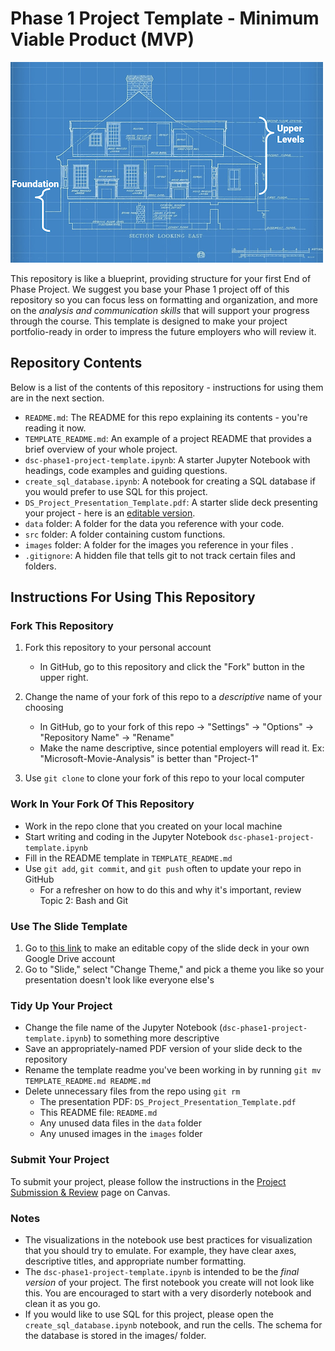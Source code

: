 # Phase 1 Project Template - Minimum Viable Product (MVP)

![blueprint](images/blueprint.png)

This repository is like a blueprint, providing structure for your first End of Phase Project. We suggest you base your Phase 1 project off of this repository so you can focus less on formatting and organization, and more on the _analysis and communication skills_ that will support your progress through the course. This template is designed to make your project portfolio-ready in order to impress the future employers who will review it. 

## Repository Contents

Below is a list of the contents of this repository - instructions for using them are in the next section.

- `README.md`: The README for this repo explaining its contents - you're reading it now.
- `TEMPLATE_README.md`: An example of a project README that provides a brief overview of your whole project.
- `dsc-phase1-project-template.ipynb`: A starter Jupyter Notebook with headings, code examples and guiding questions.
- `create_sql_database.ipynb`: A notebook for creating a SQL database if you would prefer to use SQL for this project.
- `DS_Project_Presentation_Template.pdf`: A starter slide deck presenting your project - here is an [editable version](https://docs.google.com/presentation/d/1PaiH1bleXnhiPjTPsAXQSiAK0nkaRlseQIr_Yb-0mz0/copy).
- `data` folder: A folder for the data you reference with your code.
- `src` folder: A folder containing custom functions.
- `images` folder: A folder for the images you reference in your files .
- `.gitignore`: A hidden file that tells git to not track certain files and folders.

## Instructions For Using This Repository

### Fork This Repository

1. Fork this repository to your personal account
   - In GitHub, go to this repository and click the "Fork" button in the upper right.
   
2. Change the name of your fork of this repo to a _descriptive_ name of your choosing
   - In GitHub, go to your fork of this repo -> "Settings" -> "Options" -> "Repository Name" -> "Rename"
   - Make the name descriptive, since potential employers will read it. Ex: "Microsoft-Movie-Analysis" is better than "Project-1"

3. Use `git clone` to clone your fork of this repo to your local computer

### Work In Your Fork Of This Repository

- Work in the repo clone that you created on your local machine
- Start writing and coding in the Jupyter Notebook `dsc-phase1-project-template.ipynb`
- Fill in the README template in `TEMPLATE_README.md`
- Use `git add`, `git commit`, and `git push` often to update your repo in GitHub
   - For a refresher on how to do this and why it's important, review Topic 2: Bash and Git

### Use The Slide Template

1. Go to [this link](https://docs.google.com/presentation/d/1PaiH1bleXnhiPjTPsAXQSiAK0nkaRlseQIr_Yb-0mz0/copy) to make an editable copy of the slide deck in your own Google Drive account
2. Go to "Slide," select "Change Theme," and pick a theme you like so your presentation doesn't look like everyone else's

### Tidy Up Your Project

- Change the file name of the Jupyter Notebook (`dsc-phase1-project-template.ipynb`) to something more descriptive
- Save an appropriately-named PDF version of your slide deck to the repository
- Rename the template readme you've been working in by running `git mv TEMPLATE_README.md README.md`
- Delete unnecessary files from the repo using `git rm`
   - The presentation PDF: `DS_Project_Presentation_Template.pdf`
   - This README file: `README.md`
   - Any unused data files in the `data` folder
   - Any unused images in the `images` folder

### Submit Your Project

To submit your project, please follow the instructions in the [Project Submission & Review](https://learning.flatironschool.com/courses/1384/pages/project-submission-and-review-online?module_item_id=91641) page on Canvas.


### Notes

- The visualizations in the notebook use best practices for visualization that you should try to emulate. For example, they have clear axes, descriptive titles, and appropriate number formatting.
- The `dsc-phase1-project-template.ipynb` is intended to be the _final version_ of your project. The first notebook you create will not look like this. You are encouraged to start with a very disorderly notebook and clean it as you go.
- If you would like to use SQL for this project, please open the `create_sql_database.ipynb` notebook, and run the cells. The schema for the database is stored in the images/ folder.
